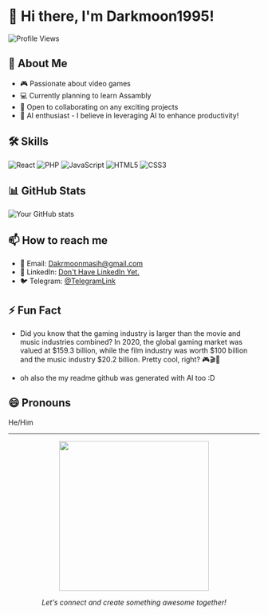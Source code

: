 # 👋 Hi there, I'm Darkmoon1995!

![Profile Views](https://komarev.com/ghpvc/?username=Darkmoon1995&color=blueviolet)

## 🚀 About Me

- 🎮 Passionate about video games
- 💻 Currently planning to learn Assambly
- 🌟 Open to collaborating on any exciting projects
- 🤖 AI enthusiast - I believe in leveraging AI to enhance productivity!

## 🛠 Skills

![React](https://img.shields.io/badge/-React-61DAFB?style=flat-square&logo=react&logoColor=black)
![PHP](https://img.shields.io/badge/-PHP-777BB4?style=flat-square&logo=php&logoColor=white)
![JavaScript](https://img.shields.io/badge/-JavaScript-F7DF1E?style=flat-square&logo=javascript&logoColor=black)
![HTML5](https://img.shields.io/badge/-HTML5-E34F26?style=flat-square&logo=html5&logoColor=white)
![CSS3](https://img.shields.io/badge/-CSS3-1572B6?style=flat-square&logo=css3&logoColor=white)

## 📊 GitHub Stats

![Your GitHub stats](https://github-readme-stats.vercel.app/api?username=Darkmoon1995&show_icons=true&theme=radical)

## 📫 How to reach me

- 📧 Email: Dakrmoonmasih@gmail.com
- 💼 LinkedIn: [Don't Have LinkedIn Yet.](https://github.com/Darkmoon1995/)
- 🐦 Telegram: [@TelegramLink](https://t.me/Darkmoon19951)

## ⚡ Fun Fact

- Did you know that the gaming industry is larger than the movie and music industries combined? In 2020, the global gaming market was valued at $159.3 billion, while the film industry was worth $100 billion and the music industry $20.2 billion. Pretty cool, right? 🎮🎬🎵

- oh also the my readme github was generated with AI too :D

## 😄 Pronouns

He/Him

---

<p align="center">
  <img src="https://media.giphy.com/media/13HgwGsXF0aiGY/giphy.gif" width="300" />
</p>

<p align="center">
  <i>Let's connect and create something awesome together!</i>
</p>
